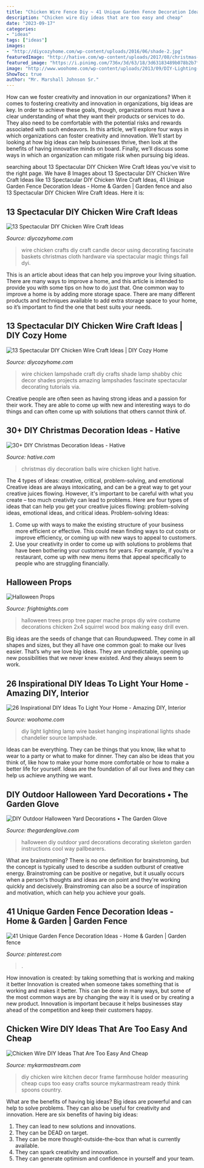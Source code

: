 ```yaml
---
title: "Chicken Wire Fence Diy ~ 41 Unique Garden Fence Decoration Ideas"
description: "Chicken wire diy ideas that are too easy and cheap"
date: "2023-09-17"
categories:
- "ideas"
tags: ["ideas"]
images:
- "http://diycozyhome.com/wp-content/uploads/2016/06/shade-2.jpg"
featuredImage: "http://hative.com/wp-content/uploads/2017/08/christmas-decoration-diy/14-christmas-decoration-diy-ideas.jpg"
featured_image: "https://i.pinimg.com/736x/3d/63/18/3d63183489b078b2b7f52085ff9725a4.jpg"
image: "http://www.woohome.com/wp-content/uploads/2013/09/DIY-Lighting-Ideas-23-11.jpg"
ShowToc: true
author: "Mr. Marshall Johnson Sr."
---
```



How can we foster creativity and innovation in our organizations?
When it comes to fostering creativity and innovation in organizations, big ideas are key. In order to achieve these goals, though, organizations must have a clear understanding of what they want their products or services to do. They also need to be comfortable with the potential risks and rewards associated with such endeavors.
In this article, we’ll explore four ways in which organizations can foster creativity and innovation. We’ll start by looking at how big ideas can help businesses thrive, then look at the benefits of having innovative minds on board. Finally, we’ll discuss some ways in which an organization can mitigate risk when pursuing big ideas.

	

		
searching about 13 Spectacular DIY Chicken Wire Craft Ideas you've visit to the right page. We have 8 Images about 13 Spectacular DIY Chicken Wire Craft Ideas like 13 Spectacular DIY Chicken Wire Craft Ideas, 41 Unique Garden Fence Decoration Ideas - Home &amp; Garden | Garden fence and also 13 Spectacular DIY Chicken Wire Craft Ideas. Here it is:
		
    
## 13 Spectacular DIY Chicken Wire Craft Ideas

<img loading=lazy src="https://diycozyhome.com/wp-content/uploads/2016/06/candle-2.jpg" onerror="this.onerror=null;this.src='https://tse1.mm.bing.net/th?id=OIP.YpCbVhwF91u25nlzOQ3ZfwHaLH&amp;pid=15.1';" alt="13 Spectacular DIY Chicken Wire Craft Ideas">

_Source: diycozyhome.com_

>wire chicken crafts diy craft candle decor using decorating fascinate baskets christmas cloth hardware via spectacular magic things fall dyi. 

	

This is an article about ideas that can help you improve your living situation. There are many ways to improve a home, and this article is intended to provide you with some tips on how to do just that. One common way to improve a home is by adding more storage space. There are many different products and techniques available to add extra storage space to your home, so it’s important to find the one that best suits your needs.

    
## 13 Spectacular DIY Chicken Wire Craft Ideas | DIY Cozy Home

<img loading=lazy src="http://diycozyhome.com/wp-content/uploads/2016/06/shade-2.jpg" onerror="this.onerror=null;this.src='https://tse4.mm.bing.net/th?id=OIP.Vsq1Lk4QVlVTxN01cGDyUwHaLH&amp;pid=15.1';" alt="13 Spectacular DIY Chicken Wire Craft Ideas | DIY Cozy Home">

_Source: diycozyhome.com_

>wire chicken lampshade craft diy crafts shade lamp shabby chic decor shades projects amazing lampshades fascinate spectacular decorating tutorials via. 

	

Creative people are often seen as having strong ideas and a passion for their work. They are able to come up with new and interesting ways to do things and can often come up with solutions that others cannot think of.

    
## 30+ DIY Christmas Decoration Ideas - Hative

<img loading=lazy src="http://hative.com/wp-content/uploads/2017/08/christmas-decoration-diy/14-christmas-decoration-diy-ideas.jpg" onerror="this.onerror=null;this.src='https://tse4.mm.bing.net/th?id=OIP.iHUWxCuh8MIf1bZWFYHsSwAAAA&amp;pid=15.1';" alt="30+ DIY Christmas Decoration Ideas - Hative">

_Source: hative.com_

>christmas diy decoration balls wire chicken light hative. 

	

The 4 types of ideas: creative, critical, problem-solving, and emotional
Creative ideas are always intoxicating, and can be a great way to get your creative juices flowing. However, it's important to be careful with what you create – too much creativity can lead to problems. Here are four types of ideas that can help you get your creative juices flowing: problem-solving ideas, emotional ideas, and critical ideas.
Problem-solving Ideas: 
1) Come up with ways to make the existing structure of your business more efficient or effective. This could mean finding ways to cut costs or improve efficiency, or coming up with new ways to appeal to customers. 
2) Use your creativity in order to come up with solutions to problems that have been bothering your customers for years. For example, if you're a restaurant, come up with new menu items that appeal specifically to people who are struggling financially.

    
## Halloween Props

<img loading=lazy src="http://www.frightnights.com/howto/trees/treewired2.jpg" onerror="this.onerror=null;this.src='https://tse1.mm.bing.net/th?id=OIP.ICaIJL5h4O1zZtzZOBYFNwHaMy&amp;pid=15.1';" alt="Halloween Props">

_Source: frightnights.com_

>halloween trees prop tree paper mache props diy wire costume decorations chicken 2x4 squirrel wood box making easy drill even. 

	

Big ideas are the seeds of change that can Roundupweed. They come in all shapes and sizes, but they all have one common goal: to make our lives easier. That’s why we love big ideas. They are unpredictable, opening up new possibilities that we never knew existed. And they always seem to work.

    
## 26 Inspirational DIY Ideas To Light Your Home - Amazing DIY, Interior

<img loading=lazy src="http://www.woohome.com/wp-content/uploads/2013/09/DIY-Lighting-Ideas-23-11.jpg" onerror="this.onerror=null;this.src='https://tse4.mm.bing.net/th?id=OIP.w0HDiZvXm_qpGkp1CHhI0QHaQA&amp;pid=15.1';" alt="26 Inspirational DIY Ideas To Light Your Home - Amazing DIY, Interior">

_Source: woohome.com_

>diy light lighting lamp wire basket hanging inspirational lights shade chandelier source lampshade. 

	

Ideas can be everything. They can be things that you know, like what to wear to a party or what to make for dinner. They can also be ideas that you think of, like how to make your home more comfortable or how to make a better life for yourself. Ideas are the foundation of all our lives and they can help us achieve anything we want.

    
## DIY Outdoor Halloween Yard Decorations • The Garden Glove

<img loading=lazy src="https://www.thegardenglove.com/wp-content/uploads/2013/10/skelly-coffin-2.jpg" onerror="this.onerror=null;this.src='https://tse4.mm.bing.net/th?id=OIP.4zHLssZl7jTIjz6sGd3UYgAAAA&amp;pid=15.1';" alt="DIY Outdoor Halloween Yard Decorations • The Garden Glove">

_Source: thegardenglove.com_

>halloween diy outdoor yard decorations decorating skeleton garden instructions cool way pallbearers. 

	

What are brainstroming?
There is no one definition for brainstroming, but the concept is typically used to describe a sudden outburst of creative energy. Brainstroming can be positive or negative, but it usually occurs when a person's thoughts and ideas are on point and they're working quickly and decisively. Brainstroming can also be a source of inspiration and motivation, which can help you achieve your goals.

    
## 41 Unique Garden Fence Decoration Ideas - Home &amp; Garden | Garden Fence

<img loading=lazy src="https://i.pinimg.com/736x/3d/63/18/3d63183489b078b2b7f52085ff9725a4.jpg" onerror="this.onerror=null;this.src='https://tse1.mm.bing.net/th?id=OIP.8zv_lZ0yX1lCg9ZYz_sBKAHaJ3&amp;pid=15.1';" alt="41 Unique Garden Fence Decoration Ideas - Home &amp; Garden | Garden fence">

_Source: pinterest.com_

>. 

	

How innovation is created: by taking something that is working and making it better
Innovation is created when someone takes something that is working and makes it better. This can be done in many ways, but some of the most common ways are by changing the way it is used or by creating a new product. Innovation is important because it helps businesses stay ahead of the competition and keep their customers happy.

    
## Chicken Wire DIY Ideas That Are Too Easy And Cheap

<img loading=lazy src="http://mykarmastream.com/wp-content/uploads/2018/02/Chicken-Wire-diy-4-.jpg" onerror="this.onerror=null;this.src='https://tse2.mm.bing.net/th?id=OIP.eUm6_RkkdO8Nfi-G5SbzJwHaMY&amp;pid=15.1';" alt="Chicken Wire DIY Ideas That Are Too Easy And Cheap">

_Source: mykarmastream.com_

>diy chicken wire kitchen decor frame farmhouse holder measuring cheap cups too easy crafts source mykarmastream ready think spoons country. 

	

What are the benefits of having big ideas?
Big ideas are powerful and can help to solve problems. They can also be useful for creativity and innovation. Here are six benefits of having big ideas: 
1. They can lead to new solutions and innovations.
2. They can be DEAD on target.
3. They can be more thought-outside-the-box than what is currently available.
4. They can spark creativity and innovation. 
5. They can generate optimism and confidence in yourself and your team.

